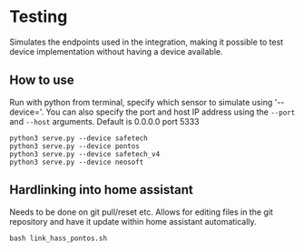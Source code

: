 # Testing

Simulates the endpoints used in the integration, making it possible to test device implementation without having a device available.

## How to use

Run with python from terminal, specify which sensor to simulate using '--device='. You can also specify the port and host IP address using the `--port` and `--host` arguments. Default is 0.0.0.0 port 5333
````
python3 serve.py --device safetech
python3 serve.py --device pontos
python3 serve.py --device safetech_v4
python3 serve.py --device neosoft
````

## Hardlinking into home assistant
Needs to be done on git pull/reset etc. Allows for editing files in the git repository and have it update within home assistant automatically.

````
bash link_hass_pontos.sh
````
